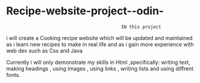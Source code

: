 # Recipe-website-project--odin-
                                               IN this project 
i will create a Cooking recipe website which will be updated and maintained as i learn new recipes to make in real life and as i gain more experience with web dev such as Css and Java 

Currently i will only demonstrate my skills in Html ,specifically: writing text, making headings , using Images , using links , writing lists and using diffrent fonts.